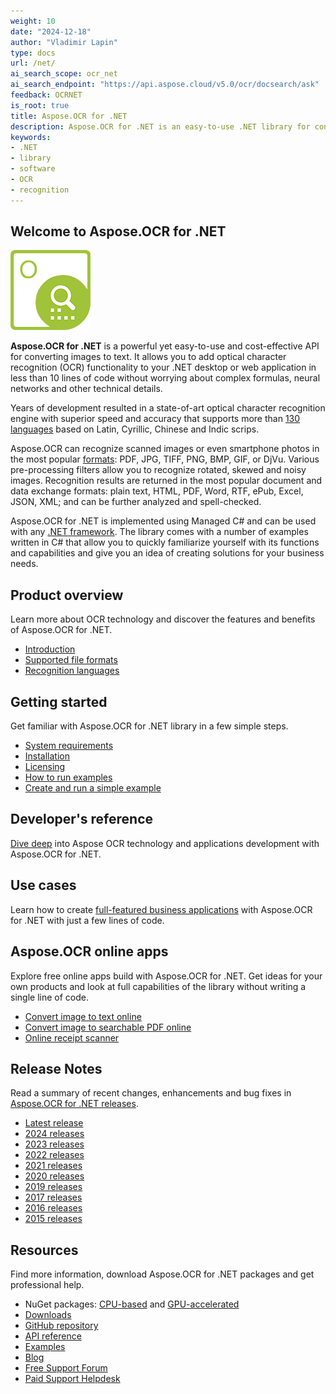 ```yaml
---
weight: 10
date: "2024-12-18"
author: "Vladimir Lapin"
type: docs
url: /net/
ai_search_scope: ocr_net
ai_search_endpoint: "https://api.aspose.cloud/v5.0/ocr/docsearch/ask"
feedback: OCRNET
is_root: true
title: Aspose.OCR for .NET
description: Aspose.OCR for .NET is an easy-to-use .NET library for converting scanned images and photographs to text.
keywords:
- .NET
- library
- software
- OCR
- recognition
---
```


## Welcome to Aspose.OCR for .NET

![Aspose.OCR for .NET](aspose-ocr-net.png)

**Aspose.OCR for .NET** is a powerful yet easy-to-use and cost-effective API for converting images to text. It allows you to add optical character recognition (OCR) functionality to your .NET desktop or web application in less than 10 lines of code without worrying about complex formulas, neural networks and other technical details.

Years of development resulted in a state-of-art optical character recognition engine with superior speed and accuracy that supports more than [130 languages](/ocr/net/recognition-languages/) based on Latin, Cyrillic, Chinese and Indic scrips.

Aspose.OCR can recognize scanned images or even smartphone photos in the most popular [formats](/ocr/net/supported-file-formats/): PDF, JPG, TIFF, PNG, BMP, GIF, or DjVu. Various pre-processing filters allow you to recognize rotated, skewed and noisy images. Recognition results are returned in the most popular document and data exchange formats: plain text, HTML, PDF, Word, RTF, ePub, Excel, JSON, XML; and can be further analyzed and spell-checked.

Aspose.OCR for .NET is implemented using Managed C# and can be used with any [.NET framework](/ocr/net/system-requirements/#supported-frameworks). The library comes with a number of examples written in C# that allow you to quickly familiarize yourself with its functions and capabilities and give you an idea of creating solutions for your business needs.

## Product overview

Learn more about OCR technology and discover the features and benefits of Aspose.OCR for .NET.

- [Introduction](/ocr/net/product-overview/)
- [Supported file formats](/ocr/net/supported-file-formats/)
- [Recognition languages](/ocr/net/recognition-languages/)

## Getting started

Get familiar with Aspose.OCR for .NET library in a few simple steps.

- [System requirements](/ocr/net/system-requirements/)
- [Installation](/ocr/net/installation/)
- [Licensing](/ocr/net/licensing/)
- [How to run examples](/ocr/net/how-to-run-the-examples/)
- [Create and run a simple example](/ocr/net/hello-world/)  

## Developer's reference

[Dive deep](/ocr/net/developer-reference/) into Aspose OCR technology and applications development with Aspose.OCR for .NET.

## Use cases

Learn how to create [full-featured business applications](/ocr/net/use-cases/) with Aspose.OCR for .NET with just a few lines of code.

## Aspose.OCR online apps

Explore free online apps build with Aspose.OCR for .NET. Get ideas for your own products and look at full capabilities of the library without writing a single line of code.

- [Convert image to text online](https://products.aspose.app/ocr/scan-image)
- [Convert image to searchable PDF online](https://products.aspose.app/ocr/ocr-to-pdf)
- [Online receipt scanner](https://products.aspose.app/ocr/scan-receipt)

## Release Notes

Read a summary of recent changes, enhancements and bug fixes in [Aspose.OCR for .NET releases](https://releases.aspose.com/ocr/net/release-notes/).

- [Latest release](https://releases.aspose.com/ocr/net/release-notes/latest/)
- [2024 releases](https://releases.aspose.com/ocr/net/release-notes/2024/)
- [2023 releases](https://releases.aspose.com/ocr/net/release-notes/2023/)
- [2022 releases](https://releases.aspose.com/ocr/net/release-notes/2022/)
- [2021 releases](https://releases.aspose.com/ocr/net/release-notes/2021/)
- [2020 releases](https://releases.aspose.com/ocr/net/release-notes/2020/)
- [2019 releases](https://releases.aspose.com/ocr/net/release-notes/2019/)
- [2017 releases](https://releases.aspose.com/ocr/net/release-notes/2017/)
- [2016 releases](https://releases.aspose.com/ocr/net/release-notes/2016/)
- [2015 releases](https://releases.aspose.com/ocr/net/release-notes/2015/)

## Resources

Find more information, download Aspose.OCR for .NET packages and get professional help.

- NuGet packages: [CPU-based](https://www.nuget.org/packages/Aspose.OCR/) and [GPU-accelerated](https://www.nuget.org/packages/Aspose.OCR-GPU/)
- [Downloads](https://downloads.aspose.com/ocr/net)
- [GitHub repository](https://github.com/aspose-ocr/Aspose.OCR-for-.NET)
- [API reference](https://reference.aspose.com/ocr/net/)
- [Examples](https://github.com/aspose-ocr/Aspose.OCR-for-.NET)
- [Blog](https://blog.aspose.com/category/ocr/)
- [Free Support Forum](https://forum.aspose.com/c/ocr/16)
- [Paid Support Helpdesk](https://helpdesk.aspose.com/)
